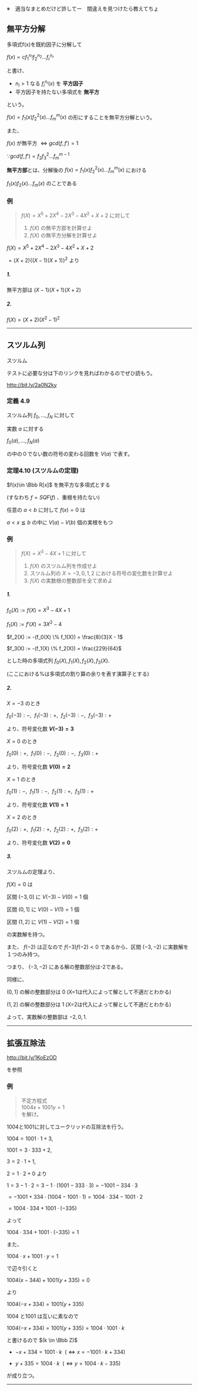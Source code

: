 ※　適当なまとめだけど許してー　間違えを見つけたら教えてちょ

## 無平方分解

多項式f(x)を既約因子に分解して

$f(x) = cf_1^{n_1}f_2^{n_2}...f_r^{n_r}$

と書け、

* $n_i > 1$ なる $f_i^{n_i}(x)$ を **平方因子**
* 平方因子を持たない多項式を **無平方**

という。

$f(x) = f_1(x)f_2^2(x)...f_m^m(x)$ の形にすることを無平方分解という。

また、

$f(x)$ が無平方 $\Leftrightarrow gcd(f, f') = 1$

$\because gcd(f, f') = f_2f_3^2...f_m^{m-1}$

**無平方部**とは、分解後の $f(x) = f_1(x)f_2^2(x)...f_m^m(x)$ における

$f_1(x)f_2(x)...f_m(x)$ のことである

### 例

> $f(X) = X^5 + 2X^4 - 2X^3 - 4X^2 + X + 2$ に対して<br>
> 1. $f(X)$ の無平方部を計算せよ<br>
> 2. $f(X)$ の無平方分解を計算せよ


$f(X) = X^5 + 2X^4 - 2X^3 - 4X^2 + X + 2$

$= (X+2)\{(X-1)(X+1)\}^2$ より

##### 1.

無平方部は $(X-1)(X+1)(X+2)$

##### 2.

$f(X) = (X+2)(X^2-1)^2$

----


## スツルム列

スツルム

テストに必要な分は下のリンクを見ればわかるのでぜひ読もう。

http://bit.ly/2a0N2ky

### 定義 4.9

スツルム列 $f_0,...,f_N$ に対して

実数 $a$ に対する

$f_0(a), ..., f_N(a)$

の中の０でない数の符号の変わる回数を $V(a)$ で表す。


### 定理4.10 (スツルムの定理)

$f(x)\in \Bbb R[x]$ を無平方な多項式とする

(すなわち $f=SQF(f)$ 、重根を持たない)

任意の $a<b$ に対して $f(x) = 0$ は

$a < x ≦ b$ の中に $V(a) - V(b)$ 個の実根をもつ

### 例

> $f(X) = X^3 - 4X + 1$ に対して<br>
> 1. $f(X)$ のスツルム列を作成せよ<br>
> 2. スツルム列の $X = -3, 0, 1, 2$ における符号の変化数を計算せよ<br>
> 3. $f(X)$ の実数根の整数部を全て求めよ


##### 1.

$f_0(X) := f(X) = X^3 - 4X + 1$

$f_1(X) := f'(X) = 3X^2 - 4$

$f_2(X) := -(f_0(X) \% f_1(X)) = \frac{8}{3}X - 1$

$f_3(X) := -(f_1(X) \% f_2(X)) = \frac{229}{64}$

とした時の多項式列 $f_0(X), f_1(X), f_2(X), f_3(X).$

(ここにおける%は多項式の割り算の余りを表す演算子とする)

##### 2.

$X=-3$ のとき

$f_0(-3): -,~~ f_1(-3): +,~~ f_2(-3): -,~~ f_3(-3): +$

より、符号変化数 **$V(-3) = 3$**

$X=0$ のとき

$f_0(0): +,~~ f_1(0): -,~~ f_2(0): -,~~ f_3(0): +$

より、符号変化数 **$V(0) = 2$**

$X=1$ のとき

$f_0(1): -,~~ f_1(1): -,~~ f_2(1): +,~~ f_3(1): +$

より、符号変化数 **$V(1) = 1$**

$X=2$ のとき

$f_0(2): +,~~ f_1(2): +,~~ f_2(2): +,~~ f_3(2): +$

より、符号変化数 **$V(2) = 0$**

##### 3.

スツルムの定理より、

$f(X) = 0$ は

区間 $(-3,0]$ に $V(-3) - V(0) = 1$ 個

区間 $(0,1]$ に $V(0) - V(1) = 1$ 個

区間 $(1,2]$ に $V(1) - V(2) = 1$ 個

の実数解を持つ。

また、 $f(-2)$ は正なので $f(-3)f(-2)<0$ であるから、区間 $(-3,-2)$ に実数解を１つのみ持つ。

つまり、 $(-3,-2)$ にある解の整数部分は-2である。

同様に、

$(0,1]$ の解の整数部分は $0$ (X=1は代入によって解として不適だとわかる)

$(1,2]$ の解の整数部分は $1$ (X=2は代入によって解として不適だとわかる)

よって、実数解の整数部は $-2, 0, 1.$

----

## 拡張互除法

http://bit.ly/1KoEzOD

を参照

### 例

> 不定方程式<br>
> $1004x+1001y=1$<br>
> を解け。

1004と1001に対してユークリッドの互除法を行う。

$1004 = 1001 \cdot 1 + 3,$

$1001 = 3 \cdot 333 + 2,$

$3 = 2 \cdot 1 + 1,$

$2 = 1 \cdot 2 + 0$ より

$1 = 3 - 1 \cdot 2 = 3 - 1 \cdot (1001 - 333 \cdot 3) = -1001 - 334 \cdot 3$

$= - 1001 + 334 \cdot (1004 - 1001 \cdot 1) = 1004 \cdot 334 - 1001 \cdot 2$

$= 1004 \cdot 334 + 1001 \cdot (-335)$

よって

$1004 \cdot 334 + 1001 \cdot (-335) = 1$

また、

$1004 \cdot x + 1001 \cdot y = 1$

で辺々引くと

$1004 (x - 344) + 1001 (y + 335) = 0$

より

$1004 (- x + 334) = 1001 (y + 335)$

1004 と1001 は互いに素なので

$1004 (- x + 334) = 1001 (y + 335) = 1004 \cdot 1001 \cdot k$

と書けるので $(k \in \Bbb Z)$

* $- x + 334 = 1001 \cdot k~~(\Leftrightarrow x = -1001 \cdot k + 334)$

* $y + 335 = 1004 \cdot k~~(\Leftrightarrow y = 1004 \cdot k - 335)$

が成り立つ。


----

